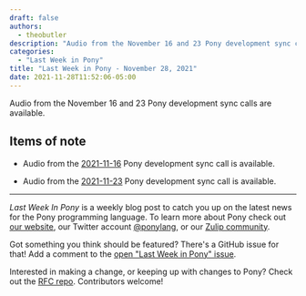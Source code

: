 ```yaml
---
draft: false
authors:
  - theobutler
description: "Audio from the November 16 and 23 Pony development sync calls are available."
categories:
  - "Last Week in Pony"
title: "Last Week in Pony - November 28, 2021"
date: 2021-11-28T11:52:06-05:00
---
```


Audio from the November 16 and 23 Pony development sync calls are available.

<!-- more -->

## Items of note

- Audio from the [2021-11-16](https://sync-recordings.ponylang.io/r/2021-11-16.m4a) Pony development sync call is available.

- Audio from the [2021-11-23](https://sync-recordings.ponylang.io/r/2021-11-23.m4a) Pony development sync call is available.

---

_Last Week In Pony_ is a weekly blog post to catch you up on the latest news for the Pony programming language. To learn more about Pony check out [our website](https://ponylang.io), our Twitter account [@ponylang](https://twitter.com/ponylang), or our [Zulip community](https://ponylang.zulipchat.com).

Got something you think should be featured? There's a GitHub issue for that! Add a comment to the [open "Last Week in Pony" issue](https://github.com/ponylang/ponylang.github.io/issues?q=is%3Aissue+is%3Aopen+label%3Alast-week-in-pony).

Interested in making a change, or keeping up with changes to Pony? Check out the [RFC repo](https://github.com/ponylang/rfcs). Contributors welcome!
